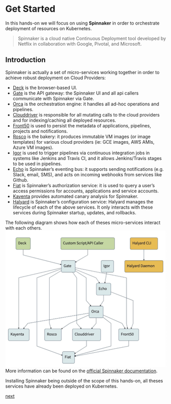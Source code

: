 # Get Started
In this hands-on we will focus on using **Spinnaker** in order to orchestrate deployment of resources on Kubernetes.

> Spinnaker is a cloud native Continuous Deployment tool developed by Netflix in collaboration with Google, Pivotal, and Microsoft.

## Introduction  
Spinnaker is actually a set of micro-services working together in order to achieve robust deployment on Cloud Providers:  
- [Deck](https://github.com/spinnaker/deck) is the browser-based UI.
- [Gate](https://github.com/spinnaker/gate) is the API gateway: the Spinnaker UI and all api callers communicate with Spinnaker via Gate.
- [Orca](https://github.com/spinnaker/orca) is the orchestration engine: it handles all ad-hoc operations and pipelines.
- [Clouddriver](https://github.com/spinnaker/clouddriver) is responsible for all mutating calls to the cloud providers and for indexing/caching all deployed resources.
- [Front50](https://github.com/spinnaker/front50) is used to persist the metadata of applications, pipelines, projects and notifications.
- [Rosco](https://github.com/spinnaker/rosco) is the bakery: it produces immutable VM images (or image templates) for various cloud providers (ie: GCE images, AWS AMIs, Azure VM images).
- [Igor](https://github.com/spinnaker/igor) is used to trigger pipelines via continuous integration jobs in systems like Jenkins and Travis CI, and it allows Jenkins/Travis stages to be used in pipelines.
- [Echo](https://github.com/spinnaker/echo) is Spinnaker’s eventing bus: it supports sending notifications (e.g. Slack, email, SMS), and acts on incoming webhooks from services like Github.
- [Fiat](https://github.com/spinnaker/fiat) is Spinnaker’s authorization service: it is used to query a user’s access permissions for accounts, applications and service accounts.
- [Kayenta](https://github.com/spinnaker/kayenta) provides automated canary analysis for Spinnaker.
- [Halyard](https://github.com/spinnaker/halyard) is Spinnaker’s configuration service: Halyard manages the lifecycle of each of the above services. It only interacts with these services during Spinnaker startup, updates, and rollbacks.

The following diagram shows how each of theses micro-services interact with each others.
![A diagram showing how services interact with each others](../part2/spinnaker_architecture_schema.jpeg)  
More information can be found on the [official Spinnaker documentation](https://www.spinnaker.io/reference/architecture/).

Installing Spinnaker being outside of the scope of this hands-on, all theses services have already been deployed on Kubernetes.


[next](exercise1/README.md)
